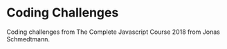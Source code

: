 # Coding Challenges

Coding challenges from The Complete Javascript Course 2018 from Jonas Schmedtmann.